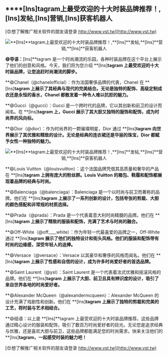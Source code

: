 ## ****[Ins]**tagram上最受欢迎的十大时装品牌推荐！,**[Ins]**发帖,**[Ins]**营销,**[Ins]**获客机器人**

[😍想了解推广相关软件的朋友请登录 http://www.vst.tw](http://www.vst.tw)

 <center><img src="https://vst.tw/MP4/tuiguang/png/0.png" alt="**[Ins]**tagram上最受欢迎的十大时装品牌推荐！,**[Ins]**发帖,**[Ins]**营销,**[Ins]**获客机器人"></center>

**😄导语：**[Ins]**tagram 是一个时尚潮流的乐园，各种时装品牌在这个平台上展示了他们的创意和风格。今天，我们将为您介绍 **[Ins]**tagram 上最受欢迎的十大时装品牌，让您追赶时尚潮流的脚步。**

**😄Chanel（@chanelofficial）：作为法国奢侈品牌的代表，Chanel 在 **[Ins]**tagram 上展示了其经典与现代的完美结合。无论是独特的配饰、高级定制成衣还是永恒的香水，Chanel 都散发着一种令人难以抗拒的魅力。**

**😄Gucci（@gucci）：Gucci 是一个跨时代的品牌，它以其创新和前卫的设计而闻名。在 **[Ins]**tagram 上，Gucci 展示了其大胆又独特的服饰和配饰，成为时尚界的风向标。**

**😄Dior（@dior）：作为时尚界的一颗璀璨明星，Dior 通过 **[Ins]**tagram 向世界展示了其优雅和精致的设计。无论是经典的连衣裙还是华丽的珠宝，Dior 都赋予女性一种独特的魅力。**

 <center><img src="https://vst.tw/MP4/tuiguang/png/3.png" alt="**[Ins]**tagram上最受欢迎的十大时装品牌推荐！,**[Ins]**发帖,**[Ins]**营销,**[Ins]**获客机器人"></center>

**😄Louis Vuitton（@louisvuitton）：这个法国品牌凭借其高质量和奢华的产品在 **[Ins]**tagram 上拥有庞大的粉丝群。Louis Vuitton 的箱包、鞋履和配饰都展现着品牌的经典与时尚。**

**😄Balenciaga（@balenciaga）：Balenciaga 是一个以时尚与前卫而著称的品牌。他们在 **[Ins]**tagram 上展示了一系列创新的设计，包括夸张的剪裁、大胆的颜色搭配和非常规的材质选择。**

**😄Prada（@prada）：Prada 是一个代表着意大利时尚精髓的品牌。他们在 **[Ins]**tagram 上展示了精致的服装和配饰，充满了艺术与时尚的融合。**

**😄Off-White（@off____white）：作为年轻一代最喜爱的品牌之一，Off-White 通过 **[Ins]**tagram 展示了他们的独特设计和街头风格。他们的服装和配饰带有时尚的边缘感，深受年轻人的追捧。**

**😄Versace（@versace）：Versace 以其豪华和奢侈的风格而闻名。他们在 **[Ins]**tagram 上展示了性感和自信的设计，成为许多时尚爱好者的首选品牌。**

**😄Saint Laurent（@ysl）：Saint Laurent 是一个代表着法式优雅和摇滚风格的品牌。他们在 **[Ins]**tagram 上展示了大胆、前卫且具有辨识度的设计，吸引了来自世界各地的时尚爱好者。**

**😄Alexander McQueen（@alexandermcqueen）：Alexander McQueen 的设计充满了戏剧性和创新。他们在 **[Ins]**tagram 上展示了独特的剪裁和完美的工艺，将时装与艺术相结合。**

**😄结语：以上是 **[Ins]**tagram 上最受欢迎的十大时装品牌推荐。这些品牌通过精心设计的服装和配饰，吸引了数百万时尚爱好者的目光。无论您是追求经典与优雅，还是喜欢大胆与前卫，这些品牌都能满足您的时尚需求。快来关注他们的 **[Ins]**tagram，一起感受时装的魅力吧！**

[😍想了解推广相关软件的朋友请登录 http://www.vst.tw](http://www.vst.tw)



